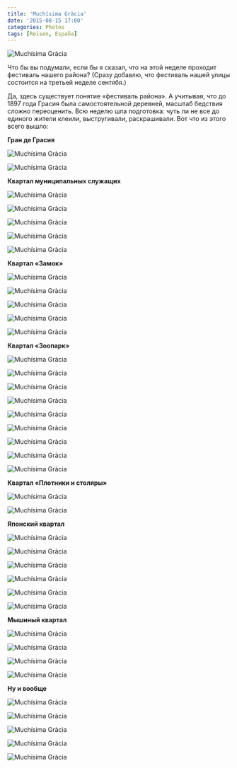 ```yaml
---
title: 'Muchísima Gràcia'
date: '2015-08-15 17:00'
categories: Photos
tags: [Reisen, España]
---
```


<div class='preview'><img src='{{urls.media}}/Muchi-simaGra-ciaOK.jpg' alt='Muchísima Gràcia'></div>

Что бы вы подумали, если бы я сказал, что на этой неделе проходит фестиваль нашего
района? (Сразу добавлю, что фестиваль нашей улицы состоится на третьей неделе сентябя.)

Да, здесь существует понятие «фестиваль района». А учитывая, что до 1897 года
Грасия была самостоятельной деревней, масштаб бедствия сложно переоценить. Всю
неделю шла подготовка: чуть ли не все до единого жители клеили, выстругивали,
раскрашивали. Вот что из этого всего вышло:

**Гран де Грасия**

<a id='83896de3c6e0eb34520440ee48a0c71b-800'></a>![Muchísima Gràcia]({{urls.media}}/83896de3c6e0eb34520440ee48a0c71b-800.jpg 'Дракоша.')

<a id='7d466b308a2a33b83f44ae9b96014398-800'></a>![Muchísima Gràcia]({{urls.media}}/7d466b308a2a33b83f44ae9b96014398-800.jpg 'Использованные головы. Все время забываю спросить аборигенов, что за фетиш
тут с этими головами? Везде буквально.')



**Квартал муниципальных служащих**

<a id='aa4d0e826b07e55735460c1e006d6790-800'></a>![Muchísima Gràcia]({{urls.media}}/aa4d0e826b07e55735460c1e006d6790-800.jpg 'Муниципальный служащий.')

<a id='511e595895254f0614ebd6dca88e6471-800'></a>![Muchísima Gràcia]({{urls.media}}/511e595895254f0614ebd6dca88e6471-800.jpg 'Хор муниципальных служащих, поют песню «Как хорошо быть муниципальным служащим» (это не шутка).')

<a id='3379febcff5a45a6b8bf29942899e071-800'></a>![Muchísima Gràcia]({{urls.media}}/3379febcff5a45a6b8bf29942899e071-800.jpg 'Названия игрушечных картонных книг совершенно прекрасны.')

<a id='c656fb824dab26a5c54beb6aa289e018-800'></a>![Muchísima Gràcia]({{urls.media}}/c656fb824dab26a5c54beb6aa289e018-800.jpg 'Библиотека.')

<a id='57cbfc927e550e377d8daf95ad67db67-800'></a>![Muchísima Gràcia]({{urls.media}}/57cbfc927e550e377d8daf95ad67db67-800.jpg 'Кирпичи и книги.')



**Квартал «Замок»**

<a id='6a222a343a824cc6e880584013c5797d-800'></a>![Muchísima Gràcia]({{urls.media}}/6a222a343a824cc6e880584013c5797d-800.jpg 'Вход в замок.')

<a id='ee45f5db2e095d15ebb19b616104ae3e-800'></a>![Muchísima Gràcia]({{urls.media}}/ee45f5db2e095d15ebb19b616104ae3e-800.jpg 'Страж.')

<a id='66d93b2b8baac15f4891cc418b7d41a0-800'></a>![Muchísima Gràcia]({{urls.media}}/66d93b2b8baac15f4891cc418b7d41a0-800.jpg 'Гербарий')

<a id='98955f7637d53970ac7662063a46d92a-800'></a>![Muchísima Gràcia]({{urls.media}}/98955f7637d53970ac7662063a46d92a-800.jpg 'Местные расселись за столиками.')

<a id='2872edfa66a2730585530d208f347d43-800'></a>![Muchísima Gràcia]({{urls.media}}/2872edfa66a2730585530d208f347d43-800.jpg 'Люстры (и факелы на стенах) из пластиковых канистр и картона.')




**Квартал «Зоопарк»**

<a id='d88f30e8bb9e46bc588deebca6b8417e-800'></a>![Muchísima Gràcia]({{urls.media}}/d88f30e8bb9e46bc588deebca6b8417e-800.jpg 'Вход оберегают носорог и слон.')

<a id='47f3c4da13ffaccb8cc36757e26b9241-800'></a>![Muchísima Gràcia]({{urls.media}}/47f3c4da13ffaccb8cc36757e26b9241-800.jpg 'Слон (вид сзади).')

<a id='59b8edf2121b6cfab38a0a27b1bbe825-800'></a>![Muchísima Gràcia]({{urls.media}}/59b8edf2121b6cfab38a0a27b1bbe825-800.jpg 'Жираф.')

<a id='9271228a0750380e631a3abb602f480f-800'></a>![Muchísima Gràcia]({{urls.media}}/9271228a0750380e631a3abb602f480f-800.jpg 'Зебра и, кажется, тапир.')

<a id='c04c68eeb2b9b2e4233b90d56850ba88-800'></a>![Muchísima Gràcia]({{urls.media}}/c04c68eeb2b9b2e4233b90d56850ba88-800.jpg 'Кущи.')

<a id='5efd6b4536e226304c3b540c52aeb3a1-800'></a>![Muchísima Gràcia]({{urls.media}}/5efd6b4536e226304c3b540c52aeb3a1-800.jpg 'Пингвины.')

<a id='7f64c9617a1f4fc4fa67fa23b8492fd7-800'></a>![Muchísima Gràcia]({{urls.media}}/7f64c9617a1f4fc4fa67fa23b8492fd7-800.jpg 'Орел.')

<a id='fe86cddbf5b5baa3dea7dbb347270785-800'></a>![Muchísima Gràcia]({{urls.media}}/fe86cddbf5b5baa3dea7dbb347270785-800.jpg 'Только соседи Грасии.')

<a id='740781e06a70b0dbd3f26cf2a026ace3-800'></a>![Muchísima Gràcia]({{urls.media}}/740781e06a70b0dbd3f26cf2a026ace3-800.jpg 'Зверь?')


**Квартал «Плотники и столяры»**

<a id='95264464dbbad6c52681c664b841bc04-800'></a>![Muchísima Gràcia]({{urls.media}}/95264464dbbad6c52681c664b841bc04-800.jpg 'На лавочке перед входом...')

<a id='2d288ecad9b143b279626d806c5f00a8-800'></a>![Muchísima Gràcia]({{urls.media}}/2d288ecad9b143b279626d806c5f00a8-800.jpg '...и перед выходом.')


**Японский квартал**

<a id='2b5ed58f6f360eb6e05a752704c0e049-800'></a>![Muchísima Gràcia]({{urls.media}}/2b5ed58f6f360eb6e05a752704c0e049-800.jpg 'Вход. При чем тут пагода, выяснить не удалось.')

<a id='123502d3a0ec925f78b39ffc9394cc04-800'></a>![Muchísima Gràcia]({{urls.media}}/123502d3a0ec925f78b39ffc9394cc04-800.jpg 'Дракон.')

<a id='9e1782a7af3135c53a20ba7479791959-800'></a>![Muchísima Gràcia]({{urls.media}}/9e1782a7af3135c53a20ba7479791959-800.jpg 'Фонарики. Обратите внимание, из чего сделано небо.')

<a id='f1a2f98ee322e877df95caa7ced80898-800'></a>![Muchísima Gràcia]({{urls.media}}/f1a2f98ee322e877df95caa7ced80898-800.jpg 'Сумоист.')

<a id='e54f20767d78546ef936da1d484dfd9f-800'></a>![Muchísima Gràcia]({{urls.media}}/e54f20767d78546ef936da1d484dfd9f-800.jpg 'Фонарики.')

<a id='a9421bc7ce8d5f921c1534f778c2c1fe-800'></a>![Muchísima Gràcia]({{urls.media}}/a9421bc7ce8d5f921c1534f778c2c1fe-800.jpg 'Коридор счастья.')



**Мышиный квартал**

<a id='47989275ab5e227814a04af84e53c12d-800'></a>![Muchísima Gràcia]({{urls.media}}/47989275ab5e227814a04af84e53c12d-800.jpg 'Врата.')

<a id='8a22024d72857654e91c2bcb0575f553-800'></a>![Muchísima Gràcia]({{urls.media}}/8a22024d72857654e91c2bcb0575f553-800.jpg 'Доктор-мышь.')

<a id='e12411a21f810506f99723bff43b3c88-800'></a>![Muchísima Gràcia]({{urls.media}}/e12411a21f810506f99723bff43b3c88-800.jpg 'Сюр какой-то.')

<a id='dc48a8f7cd9fc6117d9ae6e910efa997-800'></a>![Muchísima Gràcia]({{urls.media}}/dc48a8f7cd9fc6117d9ae6e910efa997-800.jpg 'Воздушный шарик, упаковка из-под яиц.')


**Ну и вообще**

<a id='a8e026234b66af6daefa46c709c13fac-800'></a>![Muchísima Gràcia]({{urls.media}}/a8e026234b66af6daefa46c709c13fac-800.jpg 'Это я не помню, что такое.')

<a id='9708b6be89db9d3ba43792cf0bf41e19-800'></a>![Muchísima Gràcia]({{urls.media}}/9708b6be89db9d3ba43792cf0bf41e19-800.jpg 'Феминистки и тут, конечно, влезли, куда без них.')

<a id='a17d67bd08083e71683bc3c839728baf-800'></a>![Muchísima Gràcia]({{urls.media}}/a17d67bd08083e71683bc3c839728baf-800.jpg 'Танцы перед домом престарелых.')

<a id='a8d65ce92c5c608f26a5eb359bc405d8-800'></a>![Muchísima Gràcia]({{urls.media}}/a8d65ce92c5c608f26a5eb359bc405d8-800.jpg 'Одноразовая урна.')

<a id='844d9f3d57d27abc41683feedaf77f6c-800'></a>![Muchísima Gràcia]({{urls.media}}/844d9f3d57d27abc41683feedaf77f6c-800.jpg 'Республика.')
